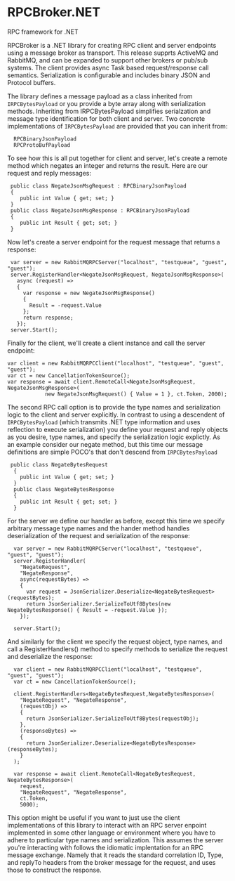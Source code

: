# RPCBroker.NET
RPC framework for .NET

RPCBroker is a .NET library for creating RPC client and server endpoints using a message broker as transport. This release supprts ActiveMQ and RabbitMQ, and can be expanded to support other brokers or pub/sub systems. The client provides async Task based request/response call semantics. Serialization is configurable and includes binary JSON and Protocol buffers. 

The library defines a message payload as a class inherited from `IRPCBytesPayload` or you provide a byte array along with serialization methods. Inheriting from IRPCBytesPayload simplifies serialzation and message type identification for both client and server. Two concrete implementations of `IRPCBytesPayload` are provided that you can inherit from:
```
  RPCBinaryJsonPayload
  RPCProtoBufPayload
```

To see how this is all put together for client and server, let's create a remote method which negates an integer and returns the result. Here are our request and reply messages:
```
 public class NegateJsonMsgRequest : RPCBinaryJsonPayload
 {
    public int Value { get; set; }
 }
 public class NegateJsonMsgResponse : RPCBinaryJsonPayload
 {
    public int Result { get; set; }
 }
```
 Now let's create a server endpoint for the request message that returns a response:
```
 var server = new RabbitMQRPCServer("localhost", "testqueue", "guest", "guest");
 server.RegisterHandler<NegateJsonMsgRequest, NegateJsonMsgResponse>(
   async (request) =>
   {
     var response = new NegateJsonMsgResponse()
     {
       Result = -request.Value
     };
     return response;
   });
 server.Start();
```
Finally for the client, we'll create a client instance and call the server endpoint:
```
var client = new RabbitMQRPCClient("localhost", "testqueue", "guest", "guest");
var ct = new CancellationTokenSource();
var response = await client.RemoteCall<NegateJsonMsgRequest, NegateJsonMsgResponse>(
            new NegateJsonMsgRequest() { Value = 1 }, ct.Token, 2000);
```

The second RPC call option is to provide the type names and serialization logic to the client and server explicitly. In contrast to using a descendent of `IRPCBytesPayload` (which transmits .NET type information and uses reflection to execute serialization) you define your request and reply objects as you desire, type names, and specify the serialization logic explictly. As an example consider our negate method, but this time our message definitions are simple POCO's that don't descend from `IRPCBytesPayload`
```
 public class NegateBytesRequest 
  {
    public int Value { get; set; }
  }
  public class NegateBytesResponse 
  {
    public int Result { get; set; }
  }
```
For the server we define our handler as before, except this time we specify arbitrary message type names and the hander method handles deserialization of the request and serialization of the response:
```
  var server = new RabbitMQRPCServer("localhost", "testqueue", "guest", "guest");
  server.RegisterHandler(
    "NegateRequest",
    "NegateResponse",
    async(requestBytes) =>
    {
      var request = JsonSerializer.Deserialize<NegateBytesRequest>(requestBytes);
      return JsonSerializer.SerializeToUtf8Bytes(new NegateBytesResponse() { Result = -request.Value });
    });

  server.Start();
```
And similarly for the client we specify the request object, type names, and call a RegisterHandlers() method to specify methods to serialize the request and deserialize the response:
```
  var client = new RabbitMQRPCClient("localhost", "testqueue", "guest", "guest");
  var ct = new CancellationTokenSource();
  
  client.RegisterHandlers<NegateBytesRequest,NegateBytesResponse>(
    "NegateRequest", "NegateResponse",
    (requestObj) =>
    {
      return JsonSerializer.SerializeToUtf8Bytes(requestObj);
    },
    (responseBytes) =>
    {
      return JsonSerializer.Deserialize<NegateBytesResponse>(responseBytes);
    }
  );
  
  var response = await client.RemoteCall<NegateBytesRequest, NegateBytesResponse>(
    request,
    "NegateRequest", "NegateResponse",
    ct.Token,
    5000);
```
This option might be useful if you want to just use the client implementations of this library to interact with an RPC server enpoint implemented in some other language or environment where you have to adhere to particular type names and serialization. This assumes the server you're interacting with follows the idiomatic implentation for an RPC message exchange. Namely that it reads the standard correlation ID, Type, and replyTo headers from the broker message for the request, and uses those to construct the response.






 
